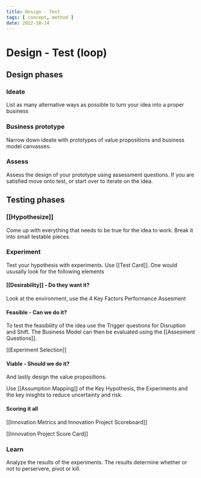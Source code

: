 ```yaml
---
title: Design - Test
tags: [ concept, method ]
date: 2022-10-14
---
```


# Design - Test (loop) 
## Design phases
### Ideate
List as many alternative ways as possible to turn your idea into a proper business

### Business prototype
Narrow down ideate with prototypes of value propositions and business model canvasses.

### Assess
Assess the design of your prototype using assessment questions. If you are satisfied move onto test, or start over to iterate on the idea.

## Testing phases
### [[Hypothesize]]
Come up with everything that needs to be true for the idea to work. Break it into small testable pieces.

### Experiment
Test your hypothesis with experiments. Use [[Test Card]]. One would ususally look for the following elements

#### [[Desirability]] - Do they want it?
Look at the environment, use the 4 Key Factors Performance Assesment

#### Feasible - Can we do it?
To test the feasibility of the idea use the Trigger questions for Disruption and Shift. The Business Model can then be evaluated using the [[Assesment Questions]]. 

[[Experiment Selection]]

#### Viable - Should we do it?
And lastly design the value propositions.

Use [[Assumption Mapping]] of the Key Hypothesis, the Experiments and the key inisghts to reduce uncertainty and risk.

#### Scoring it all
[[Innovation Metrics and Innovation Project Scoreboard]]

[[Innovation Project Score Card]]

### Learn

Analyze the results of the experiments. The results determine whether or not to perservere, pivot or kill.

